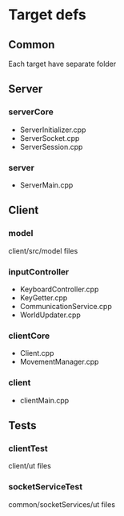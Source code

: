 # Target defs

## Common
Each target have separate folder

## Server
### serverCore
- ServerInitializer.cpp
- ServerSocket.cpp
- ServerSession.cpp
### server
- ServerMain.cpp

## Client
### model
client/src/model files
### inputController
- KeyboardController.cpp
- KeyGetter.cpp
- CommunicationService.cpp
- WorldUpdater.cpp
### clientCore
- Client.cpp
- MovementManager.cpp
### client
- clientMain.cpp

## Tests
### clientTest
client/ut files
### socketServiceTest
common/socketServices/ut files



